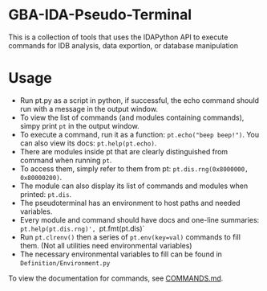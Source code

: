 # GBA-IDA-Pseudo-Terminal
This is a collection of tools that uses the IDAPython API to execute commands for IDB analysis, data exportion, or database manipulation

# Usage
- Run pt.py as a script in python, if successful, the echo command should run with a message in the output window.
- To view the list of commands (and modules containing commands), simpy print `pt` in the output window.
- To execute a command, run it as a function: `pt.echo("beep beep!")`. You can also view its docs: `pt.help(pt.echo)`.
- There are modules inside pt that are clearly distinguished from command when running `pt`.
- To access them, simply refer to them from pt: `pt.dis.rng(0x8000000, 0x80000200)`. 
- The module can also display its list of commands and modules when printed: `pt.dis`.
- The pseudoterminal has an environment to host paths and needed variables.
- Every module and command should have docs and one-line summaries: `pt.help(pt.dis.rng)', `pt.fmt(pt.dis)`
- Run `pt.clrenv()` then a series of `pt.env(key=val)` commands to fill them. (Not all utilities need environmental variables)
- The necessary environmental variables to fill can be found in `Definition/Environment.py`

To view the documentation for commands, see [COMMANDS.md](COMMANDS.md).
